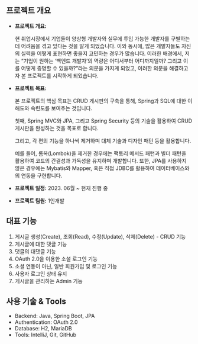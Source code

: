## **프로젝트 개요**

- **프로젝트 개요:**
    
    현 취업시장에서 기업들이 양상형 개발자와 실무에 투입 가능한 개발자를 구별하는데 어려움을 겪고 있다는 것을 알게 되었습니다. 이와 동시에, 많은 개발자들도 자신의 실력을 어떻게 표현하면 좋을지 고민하는 경우가 많습니다. 이러한 배경에서, 저는 “기업이 원하는 ‘백엔드 개발자’의 역량은 어디서부터 어디까지일까? 그리고 이를 어떻게 증명할 수 있을까?”라는 의문을 가지게 되었고, 이러한 의문을 해결하고자 본 프로젝트를 시작하게 되었습니다.
    
- **프로젝트 목표:**
    
    본 프로젝트의 핵심 목표는 CRUD 게시판의 구축을 통해, Spring과 SQL에 대한 이해도와 숙련도를 보여주는 것입니다.
    
    첫째, Spring MVC와 JPA, 그리고 Spring Security 등의 기술을 활용하여 CRUD 게시판을 완성하는 것을 목표로 합니다.
    
    그리고, 각 편의 기능을 하나씩 제거하며 대체 기술과 디자인 패턴 등을 활용합니다.
    
    예를 들어, 롬복(Lombok)을 제거한 경우에는 팩토리 메서드 패턴과 빌더 패턴을 활용하여 코드의 간결성과 가독성을 유지하며 개발합니다. 또한, JPA를 사용하지 않은 경우에는 Mybatis와 Mapper, 혹은 직접 JDBC를 활용하여 데이터베이스와의 연동을 구현합니다.
    
- **프로젝트 일정:**
    2023. 06월 ~ 현재 진행 중
- **프로젝트 팀원:**
    1인개발

## 대표 기능

1. 게시글 생성(Create), 조회(Read), 수정(Update), 삭제(Delete) - CRUD 기능
2. 게시글에 대한 댓글 기능
3. 댓글의 대댓글 기능
4. OAuth 2.0을 이용한 소셜 로그인 기능
5. 소셜 연동이 아닌, 일반 회원가입 및 로그인 기능
6. 사용자 로그인 상태 유지
7. 게시글을 관리하는 Admin 기능

## 사용 기술 & Tools

- Backend: Java, Spring Boot, JPA
- Authentication: OAuth 2.0
- Database: H2, MariaDB
- Tools: IntelliJ, Git, GitHub
